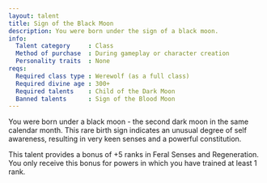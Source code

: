 ```yaml
---
layout: talent
title: Sign of the Black Moon
description: You were born under the sign of a black moon.
info:
  Talent category     : Class
  Method of purchase  : During gameplay or character creation
  Personality traits  : None
reqs:
  Required class type : Werewolf (as a full class)
  Required divine age : 300+
  Required talents    : Child of the Dark Moon
  Banned talents      : Sign of the Blood Moon
---
```


You were born under a black moon - the second dark moon in the same calendar month. This rare birth sign indicates an unusual degree of self awareness, resulting in very keen senses and a powerful constitution.

This talent provides a bonus of +5 ranks in Feral Senses and Regeneration. You only receive this bonus for powers in which you have trained at least 1 rank.